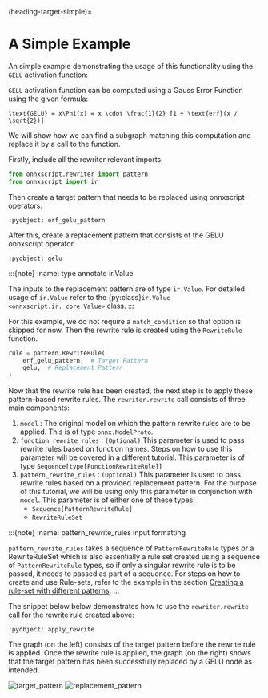 (heading-target-simple)=
# A Simple Example

An simple example demonstrating the usage of this functionality using the `GELU` activation function:

`GELU` activation function can be computed using a Gauss Error Function using the given formula:

```{math}
\text{GELU} = x\Phi(x) = x \cdot \frac{1}{2} [1 + \text{erf}(x / \sqrt{2})]
```

We will show how we can find a subgraph matching this computation and replace it by a call to the function.

Firstly, include all the rewriter relevant imports.

```python
from onnxscript.rewriter import pattern
from onnxscript import ir

```

Then create a target pattern that needs to be replaced using onnxscript operators.

```{literalinclude} examples/erfgelu.py
:pyobject: erf_gelu_pattern
```

After this, create a replacement pattern that consists of the GELU onnxscript operator.

```{literalinclude} examples/erfgelu.py
:pyobject: gelu
```
:::{note}
:name: type annotate ir.Value

The inputs to the replacement pattern are of type `ir.Value`. For detailed usage of `ir.Value` refer to the {py:class}`ir.Value <onnxscript.ir._core.Value>` class.
:::


For this example, we do not require a `match_condition` so that option is skipped for now. Then the rewrite rule is created using the `RewriteRule` function.

```python
rule = pattern.RewriteRule(
    erf_gelu_pattern,  # Target Pattern
    gelu,  # Replacement Pattern
)
```

Now that the rewrite rule has been created, the next step is to apply these pattern-based rewrite rules. The `rewriter.rewrite` call consists of three main components:

1. `model` : The original model on which the pattern rewrite rules are to be applied. This is of type `onnx.ModelProto`.
2. `function_rewrite_rules` : `(Optional)` This parameter is used to pass rewrite rules based on function names. Steps on how to use this parameter will be covered in a different tutorial. This parameter is of type `Sequence[type[FunctionRewriteRule]]`
3. `pattern_rewrite_rules` : `(Optional)` This parameter is used to pass rewrite rules based on a provided replacement pattern. For the purpose of this tutorial, we will be using only this parameter in conjunction with `model`. This parameter is of either one of these types:
    - `Sequence[PatternRewriteRule]`
    - `RewriteRuleSet`

:::{note}
:name: pattern_rewrite_rules input formatting

`pattern_rewrite_rules` takes a sequence of `PatternRewriteRule` types or a RewriteRuleSet which is also essentially a rule set created using a sequence of `PatternRewriteRule` types, so if only a singular rewrite rule is to be passed, it needs to passed as part of a sequence. For steps on how to create and use Rule-sets, refer to the example in the section [Creating a rule-set with different patterns](#heading-target-commute-ruleset).
:::

The snippet below below demonstrates how to use the `rewriter.rewrite` call for the rewrite rule created above:

```{literalinclude} examples/erfgelu.py
:pyobject: apply_rewrite
```

The graph (on the left) consists of the target pattern before the rewrite rule is applied. Once the rewrite rule is applied, the graph (on the right) shows that the target pattern has been successfully replaced by a GELU node as intended.

![target_pattern](examples/img/erfgelu_01.png) ![replacement_pattern](examples/img/erfgelu_02.png)
